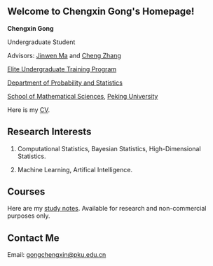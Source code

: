 ## Welcome to Chengxin Gong's Homepage!

**Chengxin Gong**

Undergraduate Student

Advisors: [Jinwen Ma](https://www.math.pku.edu.cn/teachers/jwma/homepage/) and [Cheng Zhang](https://zcrabbit.github.io/)

[Elite Undergraduate Training Program](https://www.math.pku.edu.cn/amel/)

[Department of Probability and Statistics](https://www.stat.pku.edu.cn/)

[School of Mathematical Sciences](https://www.math.pku.edu.cn/), [Peking University](https://www.pku.edu.cn/)

Here is my [CV](https://wqgcx.github.io/CV.pdf).

## Research Interests

1. Computational Statistics, Bayesian Statistics, High-Dimensional Statistics.

2. Machine Learning, Artifical Intelligence.

## Courses

Here are my [study notes](https://wqgcx.github.io/courses/). Available for research and non-commercial purposes only.

## Contact Me

Email: gongchengxin@pku.edu.cn

